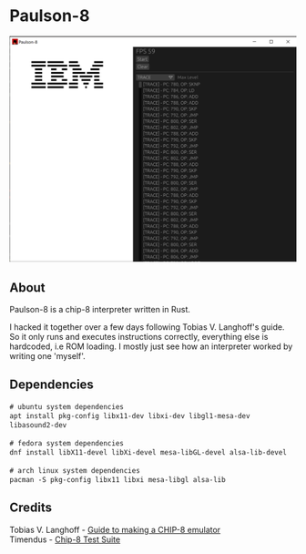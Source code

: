# Paulson-8

![Screenshot](images/screenshot.png)

## About
Paulson-8 is a chip-8 interpreter written in Rust.

I hacked it together over a few days following Tobias V. Langhoff's guide. So it only runs and executes instructions correctly, everything else is hardcoded, i.e ROM loading. I mostly just see how an interpreter worked by writing one 'myself'.

## Dependencies
```
# ubuntu system dependencies
apt install pkg-config libx11-dev libxi-dev libgl1-mesa-dev libasound2-dev

# fedora system dependencies
dnf install libX11-devel libXi-devel mesa-libGL-devel alsa-lib-devel

# arch linux system dependencies
pacman -S pkg-config libx11 libxi mesa-libgl alsa-lib
```

## Credits
Tobias V. Langhoff - [Guide to making a CHIP-8 emulator](https://tobiasvl.github.io/blog/write-a-chip-8-emulator/)  
Timendus - [Chip-8 Test Suite](https://github.com/Timendus/chip8-test-suite)
